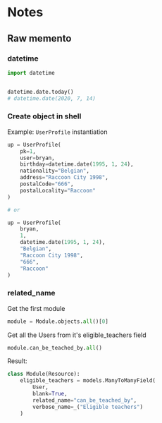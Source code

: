 # Notes

## Raw memento

### datetime

```python
import datetime


datetime.date.today()
# datetime.date(2020, 7, 14)
```

### Create object in shell

Example: `UserProfile` instantiation

```python
up = UserProfile(
    pk=1,
    user=bryan,
    birthday=datetime.date(1995, 1, 24),
    nationality="Belgian",
    address="Raccoon City 1998",
    postalCode="666",
    postalLocality="Raccoon"
)

# or

up = UserProfile(
    bryan,
    1,
    datetime.date(1995, 1, 24),
    "Belgian",
    "Raccoon City 1998",
    "666",
    "Raccoon"
)
```

### related_name

Get the first module

```python
module = Module.objects.all()[0]
```

Get all the Users from it's eligible_teachers field

```python
module.can_be_teached_by.all()
```

Result:

```python
class Module(Resource):
    eligible_teachers = models.ManyToManyField(
        User,
        blank=True,
        related_name="can_be_teached_by",
        verbose_name=_("Eligible teachers")
    )
```
